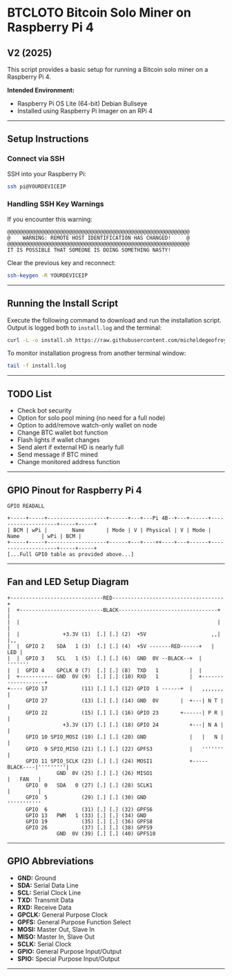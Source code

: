 # BTCLOTO Bitcoin Solo Miner on Raspberry Pi 4

## V2 (2025)

This script provides a basic setup for running a Bitcoin solo miner on a Raspberry Pi 4.

**Intended Environment:**
- Raspberry Pi OS Lite (64-bit) Debian Bullseye
- Installed using Raspberry Pi Imager on an RPi 4

---

## Setup Instructions

### Connect via SSH

SSH into your Raspberry Pi:

```bash
ssh pi@YOURDEVICEIP
```

### Handling SSH Key Warnings

If you encounter this warning:

```
@@@@@@@@@@@@@@@@@@@@@@@@@@@@@@@@@@@@@@@@@@@@@@@@@@@@@@@@@@@
@    WARNING: REMOTE HOST IDENTIFICATION HAS CHANGED!     @
@@@@@@@@@@@@@@@@@@@@@@@@@@@@@@@@@@@@@@@@@@@@@@@@@@@@@@@@@@@
IT IS POSSIBLE THAT SOMEONE IS DOING SOMETHING NASTY!
```

Clear the previous key and reconnect:

```bash
ssh-keygen -R YOURDEVICEIP
```

---

## Running the Install Script

Execute the following command to download and run the installation script. Output is logged both to `install.log` and the terminal:

```bash
curl -L -o install.sh https://raw.githubusercontent.com/micheldegeofroy/Lotominer/main/install.sh && nohup sudo bash install.sh 2>&1 | tee install.log
```

To monitor installation progress from another terminal window:

```bash
tail -f install.log
```

---

## TODO List

- Check bot security
- Option for solo pool mining (no need for a full node)
- Option to add/remove watch-only wallet on node
- Change BTC wallet bot function
- Flash lights if wallet changes
- Send alert if external HD is nearly full
- Send message if BTC mined
- Change monitored address function

---

## GPIO Pinout for Raspberry Pi 4

```
GPIO READALL

+-----+-----+-------------------+------+---+---Pi 4B--+---+------+--------------------+-----+-----+
| BCM | wPi |        Name       | Mode | V | Physical | V | Mode |         Name       | wPi | BCM |
+-----+-----+-------------------+------+---+----++----+---+------+--------------------+-----+-----+
[...Full GPIO table as provided above...]
```

---

## Fan and LED Setup Diagram

```
+------------------------------RED------------------------------------+
|  +---------------------------BLACK--------------------------------+ |
|  |                                                                | |
|  |              +3.3V (1)  [.] [.] (2)  +5V                     ,,| |,,
|  |  GPIO 2    SDA   1 (3)  [.] [.] (4)  +5V -------RED------+   | LED |
|  |  GPIO 3    SCL   1 (5)  [.] [.] (6)  GND  0V --BLACK--+  |   '''''''
|  |  GPIO 4    GPCLK 0 (7)  [.] [.] (8)  TXD   1          |  |
|  +----------- GND  0V (9)  [.] [.] (10) RXD   1          |  +-------------------+
+---- GPIO 17           (11) [.] [.] (12) GPIO  1 ------+  |   ,,,,,,,            |
      GPIO 27           (13) [.] [.] (14) GND  0V       |  +---| N T |            |
      GPIO 22           (15) [.] [.] (16) GPIO 23       +------| P R |            |
                  +3.3V (17) [.] [.] (18) GPIO 24          +---| N A |            |
      GPIO 10 SPIO_MOSI (19) [.] [.] (20) GND              |   |   N |            |
      GPIO  9 SPIO_MISO (21) [.] [.] (22) GPFS3            |   '''''''            |
      GPIO 11 SPIO_SCLK (23) [.] [.] (24) MOSI1            +-----BLACK----|'''''''''|
                GND  0V (25) [.] [.] (26) MISO1                           |   FAN   |
      GPIO  0   SDA   0 (27) [.] [.] (28) SCLK1                           |         |
      GPIO  5           (29) [.] [.] (30) GND                             '''''''''''
      GPIO  6           (31) [.] [.] (32) GPFS6
      GPIO 13   PWM   1 (33) [.] [.] (34) GND
      GPIO 19           (35) [.] [.] (36) GPFS8
      GPIO 26           (37) [.] [.] (38) GPFS9
                GND  0V (39) [.] [.] (40) GPFS10
```

---

## GPIO Abbreviations

- **GND:** Ground
- **SDA:** Serial Data Line
- **SCL:** Serial Clock Line
- **TXD:** Transmit Data
- **RXD:** Receive Data
- **GPCLK:** General Purpose Clock
- **GPFS:** General Purpose Function Select
- **MOSI:** Master Out, Slave In
- **MISO:** Master In, Slave Out
- **SCLK:** Serial Clock
- **GPIO:** General Purpose Input/Output
- **SPIO:** Special Purpose Input/Output

---


